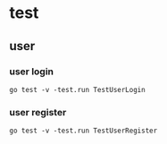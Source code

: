 # test

## user

### user login
```
go test -v -test.run TestUserLogin
```

### user register
```
go test -v -test.run TestUserRegister
```
